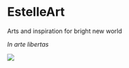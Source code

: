 # EstelleArt
Arts and inspiration for bright new world


_In arte libertas_

![](assets/images/00004.png)
